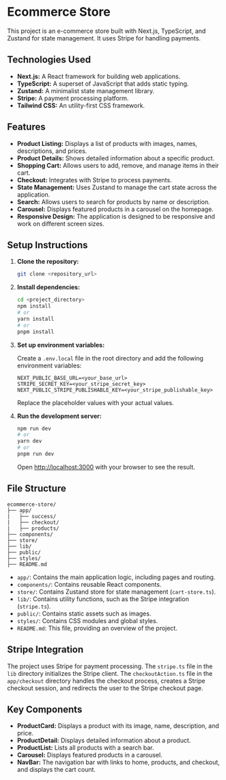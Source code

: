 # Ecommerce Store

This project is an e-commerce store built with Next.js, TypeScript, and Zustand for state management. It uses Stripe for handling payments.

## Technologies Used

*   **Next.js:** A React framework for building web applications.
*   **TypeScript:** A superset of JavaScript that adds static typing.
*   **Zustand:** A minimalist state management library.
*   **Stripe:** A payment processing platform.
*   **Tailwind CSS:** An utility-first CSS framework.

## Features

*   **Product Listing:** Displays a list of products with images, names, descriptions, and prices.
*   **Product Details:** Shows detailed information about a specific product.
*   **Shopping Cart:** Allows users to add, remove, and manage items in their cart.
*   **Checkout:** Integrates with Stripe to process payments.
*   **State Management:** Uses Zustand to manage the cart state across the application.
*   **Search:** Allows users to search for products by name or description.
*   **Carousel:** Displays featured products in a carousel on the homepage.
*   **Responsive Design:** The application is designed to be responsive and work on different screen sizes.

## Setup Instructions

1.  **Clone the repository:**

    ```bash
    git clone <repository_url>
    ```

2.  **Install dependencies:**

    ```bash
    cd <project_directory>
    npm install
    # or
    yarn install
    # or
    pnpm install
    ```

3.  **Set up environment variables:**

    Create a `.env.local` file in the root directory and add the following environment variables:

    ```
    NEXT_PUBLIC_BASE_URL=<your_base_url>
    STRIPE_SECRET_KEY=<your_stripe_secret_key>
    NEXT_PUBLIC_STRIPE_PUBLISHABLE_KEY=<your_stripe_publishable_key>
    ```

    Replace the placeholder values with your actual values.

4.  **Run the development server:**

    ```bash
    npm run dev
    # or
    yarn dev
    # or
    pnpm run dev
    ```

    Open [http://localhost:3000](http://localhost:3000) with your browser to see the result.

## File Structure

```
ecommerce-store/
├── app/
|   ├── success/
|   ├── checkout/
|   ├── products/
├── components/
├── store/
├── lib/
├── public/
├── styles/
├── README.md
```

*   `app/`: Contains the main application logic, including pages and routing.
*   `components/`: Contains reusable React components.
*   `store/`: Contains Zustand store for state management (`cart-store.ts`).
*   `lib/`: Contains utility functions, such as the Stripe integration (`stripe.ts`).
*   `public/`: Contains static assets such as images.
*   `styles/`: Contains CSS modules and global styles.
*   `README.md`: This file, providing an overview of the project.

## Stripe Integration

The project uses Stripe for payment processing. The `stripe.ts` file in the `lib` directory initializes the Stripe client.  The `checkoutAction.ts` file in the `app/checkout` directory handles the checkout process, creates a Stripe checkout session, and redirects the user to the Stripe checkout page.

## Key Components

*   **ProductCard:** Displays a product with its image, name, description, and price.
*   **ProductDetail:** Displays detailed information about a product.
*   **ProductList:** Lists all products with a search bar.
*   **Carousel:** Displays featured products in a carousel.
*   **NavBar:** The navigation bar with links to home, products, and checkout, and displays the cart count.
